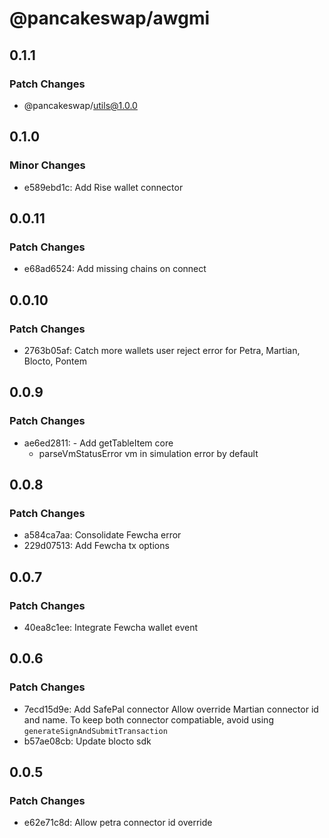 # @pancakeswap/awgmi

## 0.1.1

### Patch Changes

- @pancakeswap/utils@1.0.0

## 0.1.0

### Minor Changes

- e589ebd1c: Add Rise wallet connector

## 0.0.11

### Patch Changes

- e68ad6524: Add missing chains on connect

## 0.0.10

### Patch Changes

- 2763b05af: Catch more wallets user reject error for Petra, Martian, Blocto, Pontem

## 0.0.9

### Patch Changes

- ae6ed2811: - Add getTableItem core
  - parseVmStatusError vm in simulation error by default

## 0.0.8

### Patch Changes

- a584ca7aa: Consolidate Fewcha error
- 229d07513: Add Fewcha tx options

## 0.0.7

### Patch Changes

- 40ea8c1ee: Integrate Fewcha wallet event

## 0.0.6

### Patch Changes

- 7ecd15d9e: Add SafePal connector
  Allow override Martian connector id and name. To keep both connector compatiable, avoid using `generateSignAndSubmitTransaction`
- b57ae08cb: Update blocto sdk

## 0.0.5

### Patch Changes

- e62e71c8d: Allow petra connector id override
